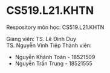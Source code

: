 # CS519.L21.KHTN
Respository môn học: CS519.L21.KHTN

Giảng viên: TS. Lê Đình Duy \
            TS. Nguyễn Vinh Tiệp
Thành viên:
  - Nguyễn Khánh Toàn - 18521509
  - Nguyễn Trần Trung - 18521555
